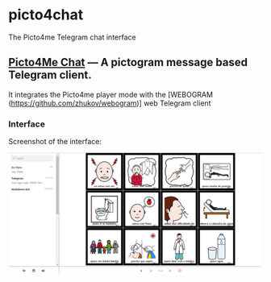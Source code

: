 # picto4chat
The Picto4me Telegram chat interface

## [Picto4Me Chat](https://pictos4web.appspot.com) — A pictogram message based Telegram client.

It integrates the Picto4me player mode with the [WEBOGRAM (https://github.com/zhukov/webogram)] web Telegram client

### Interface

Screenshot of the interface:

![Sample screenshot 1](/picto4chat.png)
